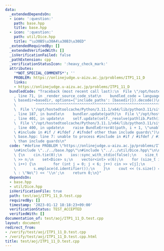 ```yaml
---
data:
  _extendedDependsOn:
  - icon: ':question:'
    path: base.hpp
    title: base.hpp
  - icon: ':question:'
    path: util/Dice.hpp
    title: "\u30B5\u30A4\u30B3\u30ED"
  _extendedRequiredBy: []
  _extendedVerifiedWith: []
  _isVerificationFailed: false
  _pathExtension: cpp
  _verificationStatusIcon: ':heavy_check_mark:'
  attributes:
    '*NOT_SPECIAL_COMMENTS*': ''
    PROBLEM: https://onlinejudge.u-aizu.ac.jp/problems/ITP1_11_D
    links:
    - https://onlinejudge.u-aizu.ac.jp/problems/ITP1_11_D
  bundledCode: "Traceback (most recent call last):\n  File \"/opt/hostedtoolcache/Python/3.11.1/x64/lib/python3.11/site-packages/onlinejudge_verify/documentation/build.py\"\
    , line 71, in _render_source_code_stat\n    bundled_code = language.bundle(stat.path,\
    \ basedir=basedir, options={'include_paths': [basedir]}).decode()\n          \
    \         ^^^^^^^^^^^^^^^^^^^^^^^^^^^^^^^^^^^^^^^^^^^^^^^^^^^^^^^^^^^^^^^^^^^^^^^^^^^^^^^^^\n\
    \  File \"/opt/hostedtoolcache/Python/3.11.1/x64/lib/python3.11/site-packages/onlinejudge_verify/languages/cplusplus.py\"\
    , line 187, in bundle\n    bundler.update(path)\n  File \"/opt/hostedtoolcache/Python/3.11.1/x64/lib/python3.11/site-packages/onlinejudge_verify/languages/cplusplus_bundle.py\"\
    , line 401, in update\n    self.update(self._resolve(pathlib.Path(included), included_from=path))\n\
    \  File \"/opt/hostedtoolcache/Python/3.11.1/x64/lib/python3.11/site-packages/onlinejudge_verify/languages/cplusplus_bundle.py\"\
    , line 400, in update\n    raise BundleErrorAt(path, i + 1, \"unable to process\
    \ #include in #if / #ifdef / #ifndef other than include guards\")\nonlinejudge_verify.languages.cplusplus_bundle.BundleErrorAt:\
    \ base.hpp: line 7: unable to process #include in #if / #ifdef / #ifndef other\
    \ than include guards\n"
  code: "#define PROBLEM \"https://onlinejudge.u-aizu.ac.jp/problems/ITP1_11_D\"\n\
    \n#include \"../../base.hpp\"\n#include \"../../util/Dice.hpp\"\n\nint main()\
    \ {\n    cin.tie(0);\n    ios::sync_with_stdio(false);\n    size_t n;\n    cin\
    \ >> n;\n    set<Dice> s;\n    vector<int> v(6);\n    for (size_t i = 0; i < n;\
    \ i++) {\n        for (int j = 0; j < 6; j++) cin >> v[j];\n        Dice d(v);\n\
    \        s.emplace(d.identifier());\n    }\n    cout << (s.size() == n ? \"Yes\"\
    \ : \"No\") << '\\n';\n    return 0;\n}"
  dependsOn:
  - base.hpp
  - util/Dice.hpp
  isVerificationFile: true
  path: test/aoj/ITP1_11_D.test.cpp
  requiredBy: []
  timestamp: '2023-01-12 18:18:23+09:00'
  verificationStatus: TEST_ACCEPTED
  verifiedWith: []
documentation_of: test/aoj/ITP1_11_D.test.cpp
layout: document
redirect_from:
- /verify/test/aoj/ITP1_11_D.test.cpp
- /verify/test/aoj/ITP1_11_D.test.cpp.html
title: test/aoj/ITP1_11_D.test.cpp
---
```


